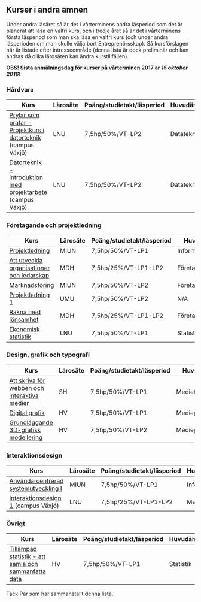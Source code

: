 ## Kurser i andra ämnen

Under andra läsåret så är det i vårterminens andra läsperiod som det är planerat att läsa en valfri kurs, och i tredje året så är det i vårterminens första läsperiod som man ska läsa en valfri kurs (och under andra läsperioden om man skulle välja bort Entreprenörsskap). Så kursförslagen här är listade efter intresseområde (denna lista är dock preliminär och kan ändras då olika lärosäten kan ändra kurstillfällen).

**OBS! Sista anmälningsdag för kurser på vårterminen 2017 är _15 oktober 2016_!**

### Hårdvara

|Kurs                                                  |Lärosäte |Poäng/studietakt/läsperiod |Huvudämne       |
|------------------------------------------------------|---------|---------------------------|----------------|
|[Prylar som pratar - Projektkurs i datorteknik](http://lnu.se/utbildning/kurser/1DT206) (campus Växjö) | LNU | 7,5hp/50%/VT-LP2 | Datateknik |
|[Datorteknik - introduktion med projektarbete](http://lnu.se/utbildning/kurser/1DT100) (campus Växjö) | LNU | 7,5hp/50%/VT-LP2 | Datateknik |

### Företagande och projektledning

|Kurs                                                  |Lärosäte |Poäng/studietakt/läsperiod |Huvudämne       |
|------------------------------------------------------|---------|---------------------------|----------------|
|[Projektledning](http://www.miun.se/utbildning/kurser/data-och-it/informatik/informatik-gr-a-projektledning-75-hp/om-kursen?term=ht2016-vt2017) | MIUN | 7,5hp/50%/VT-LP1 | Informatik |
|[Att utveckla organisationer och ledarskap](http://www.mdh.se/utbildning/kurser?kod=FOA113&l=sv_SE) | MDH | 7,5hp/25%/VT-LP1-LP2 | Företagsekonomi |
|[Marknadsföring](http://www.miun.se/utbildning/kurser/ekonomi-juridik-samhalle-och-turism/foretagsekonomi/foretagsekonomi-gr-a-marknadsforing-75-hp/om-kursen?term=ht2016-vt2017) | MIUN | 7,5hp/50%/VT-LP2 | Företagsekonomi |
|[Projektledning 1](http://www.umu.se/utbildning/program-kurser/kurs/?code=5%D6%C4009) | UMU | 7,5hp/50%/VT-LP2 | N/A |
|[Räkna med lönsamhet](http://www.mdh.se/utbildning/kurser?kod=FOA102&l=sv_SE) | MDH | 7,5hp/25%/VT-LP1-LP2 | Företagsekonomi |
|[Ekonomisk statistik](http://lnu.se/utbildning/kurser/1ST903) | LNU | 7,5hp/50%/VT-LP1 | Statistik |

### Design, grafik och typografi

|Kurs                                                  |Lärosäte |Poäng/studietakt/läsperiod |Huvudämne       |
|------------------------------------------------------|---------|---------------------------|----------------|
|[Att skriva för webben och interaktiva medier](http://www.sh.se/p3/ext/content.nsf/aget?openagent&key=sh_course_page_1081ME) | SH | 7,5hp/50%/VT-LP1 | Medieteknik |
|[Digital grafik](http://www.hv.se/sv/utbildning/kurser?course=15506&event=20664) | HV | 7,5hp/50%/VT-LP1 | Medieproduktion |
|[Grundläggande 3D-grafisk modellering](http://www.hv.se/sv/utbildning/kurser?course=15505&event=20663)|HV|7,5hp/50%/VT-LP2|Medieproduktion|

### Interaktionsdesign

|Kurs                                                  |Lärosäte |Poäng/studietakt/läsperiod |Huvudämne       |
|------------------------------------------------------|---------|---------------------------|----------------|
|[Användarcentrerad systemutveckling I](http://www.miun.se/utbildning/kurser/data-och-it/informatik/informatik-gr-a-anvandarcentrerad-systemutveckling-i-75-hp/om-kursen?term=ht2016-vt2017) | MIUN | 7,5hp/50%/VT-LP1 | Informatik |
|[Interaktionsdesign 1](http://lnu.se/utbildning/kurser/1ME331) (campus Växjö) | LNU | 7,5hp/25%/VT-LP1-LP2 | Medieteknik |

### Övrigt

|Kurs                                                  |Lärosäte |Poäng/studietakt/läsperiod |Huvudämne       |
|------------------------------------------------------|---------|---------------------------|----------------|
|[Tillämpad statistik - att samla och sammanfatta data](http://www.hv.se/sv/utbildning/kurser?course=15487&event=20645) | HV | 7,5hp/50%/VT-LP1 | Statistik |

Tack Pär som har sammanställt denna lista.
